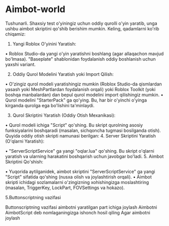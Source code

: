 # Aimbot-world
Tushunarli. Shaxsiy test o'yiningiz uchun oddiy qurolli o'yin yaratib, unga ushbu aimbot skriptini qo'shib berishim mumkin. Keling, qadamlarni ko'rib chiqamiz:

1. Yangi Roblox O'yinini Yaratish:

•  Roblox Studio-da yangi o'yin yaratishni boshlang (agar allaqachon mavjud bo'lmasa). "Baseplate" shablonidan foydalanish oddiy boshlanish uchun yaxshi variant.

2. Oddiy Qurol Modelini Yaratish yoki Import Qilish:

•  O'zingiz qurol modeli yaratishingiz mumkin (Roblox Studio-da qismlardan yasash yoki MeshPartlardan foydalanish orqali) yoki Roblox Toolkit (yoki boshqa manbalardan) dan bepul qurol modelini import qilishingiz mumkin.
•  Qurol modelini "StarterPack" ga qo'ying. Bu, har bir o'yinchi o'yinga kirganda qurolga ega bo'lishini ta'minlaydi.

3. Qurol Skriptini Yaratish (Oddiy Otish Mexanikasi):

•  Qurol modeli ichiga "Script" qo'shing. Bu skript qurolning asosiy funksiyalarini boshqaradi (masalan, sichqoncha tugmasi bosilganda otish). Quyida oddiy otish skripti namunasi berilgan:
4. Server Skriptini Yaratish (O'qlarni Yaratish):

•  "ServerScriptService" ga yangi "oqlar.lua" qo'shing. Bu skript o'qlarni yaratish va ularning harakatini boshqarish uchun javobgar bo'ladi.
5. Aimbot Skriptini Qo'shish:

•  Yuqorida aytilganidek, aimbot skriptini "ServerScriptService" ga yangi "Script" sifatida qo'shing (nusxa olish va joylashtirish orqali).
•  Aimbot skripti ichidagi sozlamalarni o'zingizning xohishingizga moslashtiring (masalan, TriggerKey, LockPart, FOVSettings va hokazo).

5.Buttonscriptning vazifasi

Buttonscriptning vazifasi aimbotni yaratilgan part ichiga joylash
Aimbotni AimbotScript deb nomlaganingizga ishonch hosil 
qiling
Agar aimbotni joylash

